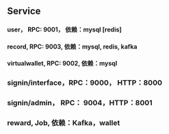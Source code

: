 
## Service

#### user， RPC: 9001， 依赖：mysql [redis]

#### record, RPC: 9003, 依赖：mysql, redis, kafka

#### virtualwallet, RPC: 9002, 依赖：mysql


### signin/interface，RPC：9000， HTTP：8000

### signin/admin， RPC： 9004，HTTP：8001

### reward, Job, 依赖：Kafka，wallet